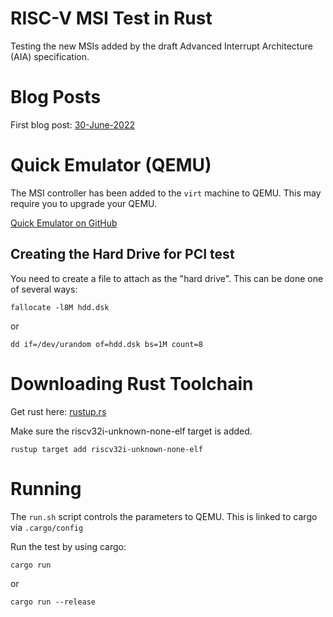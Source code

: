 # RISC-V MSI Test in Rust

Testing the new MSIs added by the draft Advanced Interrupt Architecture (AIA) specification.

# Blog Posts

First blog post: [30-June-2022](https://blog.stephenmarz.com/2022/06/30/riscv-imsic/)

# Quick Emulator (QEMU)

The MSI controller has been added to the `virt` machine to QEMU. This may require you to upgrade your QEMU.

[Quick Emulator on GitHub](https://github.com/qemu)

## Creating the Hard Drive for PCI test

You need to create a file to attach as the "hard drive". This can be done one of several ways:

`fallocate -l8M hdd.dsk`

or

`dd if=/dev/urandom of=hdd.dsk bs=1M count=8`

# Downloading Rust Toolchain

Get rust here: [rustup.rs](http://rustup.rs)

Make sure the riscv32i-unknown-none-elf target is added.

`rustup target add riscv32i-unknown-none-elf`

# Running

The `run.sh` script controls the parameters to QEMU. This is linked to cargo via `.cargo/config`

Run the test by using cargo:

`cargo run`

or 

`cargo run --release`



